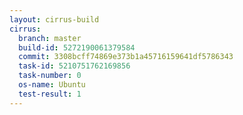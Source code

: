 ```yaml
---
layout: cirrus-build
cirrus:
  branch: master
  build-id: 5272190061379584
  commit: 3308bcff74869e373b1a45716159641df5786343
  task-id: 5210751762169856
  task-number: 0
  os-name: Ubuntu
  test-result: 1
---
```

